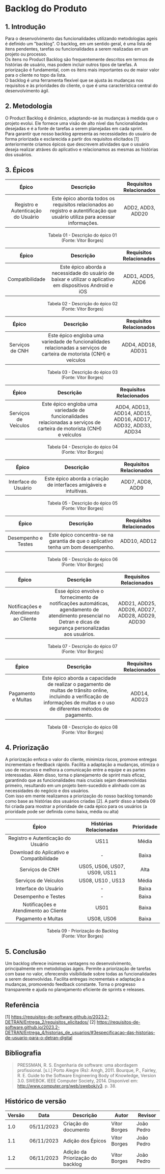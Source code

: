 # Backlog do Produto

## 1. Introdução
Para o desenvolvimento das funcionalidades utilizando metodologias ageis é definido um "backlog". O backlog, em um sentido geral, é uma lista de itens pendentes, tarefas ou funcionalidades a serem realizadas em um projeto ou processo.<br>
Os itens no Product Backlog são frequentemente descritos em termos de histórias de usuário, mas podem incluir outros tipos de tarefas. A priorização é fundamental, com os itens mais importantes ou de maior valor para o cliente no topo da lista.<br>
O backlog é uma ferramenta flexível que se ajusta às mudanças nos requisitos e às prioridades do cliente, o que é uma característica central do desenvolvimento ágil.

## 2. Metodologia
O Product Backlog é dinâmico, adaptando-se às mudanças à medida que o projeto evolui. Ele fornece uma visão de alto nível das funcionalidades desejadas e é a fonte de tarefas a serem planejadas em cada sprint.<br>
Para garantir que nosso backlog apresenta as necessidades do usuário de forma priorizada e esclarecida a partir dos requisitos elicitados [1] anteriormente criamos épicos que descrevem atividades que o usuário deseja realizar atráves do aplicativo e relacionamos as mesmas as histórias dos usuários.

## 3. Épicos

| Épico | Descrição | Requisitos Relacionados |
|:-----:|:---------:|:-----------------------:|
| Registro e Autenticação do Usuário | Este épico aborda todos os requisitos relacionados ao registro e autentificação que usuário utiliza para acessar informações. | ADD2, ADD3, ADD20 |

<p align="center">
Tabela 01 - Descrição do épico 01<br>
(Fonte: Vitor Borges)
</p>

| Épico | Descrição | Requisitos Relacionados |
|:-----:|:---------:|:-----------------------:|
| Compatibilidade | Este épico aborda a necessidade do usuário de baixar e utilizar o aplicativo em dispositivos Android e iOS| ADD1, ADD5, ADD6 |

<p align="center">
Tabela 02 - Descrição do épico 02<br>
(Fonte: Vitor Borges)
</p>

| Épico | Descrição | Requisitos Relacionados |
|:-----:|:---------:|:-----------------------:|
| Serviços de CNH | Este épico engloba uma variedade de funcionalidades relacionadas a serviços de carteira de motorista (CNH) e veículos | ADD4, ADD18, ADD31|

<p align="center">
Tabela 03 - Descrição do épico 03<br>
(Fonte: Vitor Borges)
</p>

| Épico | Descrição | Requisitos Relacionados |
|:-----:|:---------:|:-----------------------:|
| Serviços de Veículos | Este épico engloba uma variedade de funcionalidades relacionadas a serviços de carteira de motorista (CNH) e veículos | ADD4, ADD13, ADD14, ADD15, ADD16, ADD17, ADD32, ADD33, ADD34 |

<p align="center">
Tabela 04 - Descrição do épico 04<br>
(Fonte: Vitor Borges)
</p>

| Épico | Descrição | Requisitos Relacionados |
|:-----:|:---------:|:-----------------------:|
| Interface do Usuário | Este épico aborda a criação de interfaces amigáveis e intuitivas. | ADD7, ADD8, ADD9 |

<p align="center">
Tabela 05 - Descrição do épico 05<br>
(Fonte: Vitor Borges)
</p>

| Épico | Descrição | Requisitos Relacionados |
|:-----:|:---------:|:-----------------------:|
| Desempenho e Testes | Este épico concentra-se na garantia de que o aplicativo tenha um bom desempenho. |  ADD10, ADD12 |

<p align="center">
Tabela 06 - Descrição do épico 06<br>
(Fonte: Vitor Borges)
</p>

| Épico | Descrição | Requisitos Relacionados |
|:-----:|:---------:|:-----------------------:|
| Notificações e Atendimento ao Cliente | Esse épico envolve o fornecimento de notificações automáticas, agendamento de atendimento presencial no Detran e dicas de segurança personalizadas aos usuários. | ADD21, ADD25, ADD26, ADD27, ADD28, ADD29, ADD30 |

<p align="center">
Tabela 07 - Descrição do épico 07<br>
(Fonte: Vitor Borges)
</p>

| Épico | Descrição | Requisitos Relacionados |
|:-----:|:---------:|:-----------------------:|
| Pagamento e Multas | Este épico aborda a capacidade de realizar o pagamento de multas de trânsito online, incluindo a verificação de informações de multas e o uso de diferentes métodos de pagamento. | ADD14, ADD23 |

<p align="center">
Tabela 08 - Descrição do épico 08<br>
(Fonte: Vitor Borges)
</p>

## 4. Priorização
A priorização enfoca o valor do cliente, minimiza riscos, promove entregas incrementais e feedback rápido. Facilita a adaptação a mudanças, otimiza o uso de recursos e melhora a comunicação entre a equipe e as partes interessadas. Além disso, torna o planejamento de sprint mais eficaz, garantindo que as funcionalidades mais cruciais sejam desenvolvidas primeiro, resultando em um projeto bem-sucedido e alinhado com as necessidades do negócio e dos usuários.<br>
Com isso em mente realizamos a priorização do nosso backlog tomando como base as histórias dos usuários criadas [2]. A partir disso a tabela 09 foi criada para mostrar a prioridade de cada épico para os usuários (a prioridade pode ser definida como baixa, média ou alta)

| Épico | Histórias Relacionadas | Prioridade |
|:-----:|:----------------------:|:----------:|
| Registro e Autenticação do Usuário | US11 | Média |
| Download do Aplicativo e Compatibilidade | - | Baixa |
| Serviços de CNH | US05, US06, US07, US09, US11  | Alta |
| Serviços de Veículos | US08, US10 , US13 | Média |
| Interface do Usuário | - | Baixa |
| Desempenho e Testes | - | Baixa |
| Notificações e Atendimento ao Cliente | US01 | Baixa |
| Pagamento e Multas | US08, US06 | Baixa |

<p align="center">
Tabela 09 - Priorização do Backlog<br>
(Fonte: Vitor Borges)
</p>

## 5. Conclusão

Um backlog oferece inúmeras vantagens no desenvolvimento, principalmente em metodologias ágeis. Permite a priorização de tarefas com base no valor, oferecendo visibilidade sobre todas as funcionalidades a serem desenvolvidas. Facilita entregas incrementais e adaptação a mudanças, promovendo feedback constante. Torna o progresso transparente e ajuda no planejamento eficiente de sprints e releases.

## Referência
[1] https://requisitos-de-software.github.io/2023.2-DETRAN/Entrega_2/requisitos_elicitados/
[2] https://requisitos-de-software.github.io/2023.2-DETRAN/Entrega_4/historias_de_usuarios/#3especificacao-das-historias-de-usuario-para-o-detran-digital

## Bibliografia
> PRESSMAN, R. S. Engenharia de software: uma abordagem profissional. [s.l.] Porto Alegre (Rs): Amgh, 2011.
> Bourque, P., Fairley, R. E. Guide to the Software Engineering Body of Knowledge, Version 3.0. SWEBOK. IEEE Computer Society, 2014. Disponível em: http://www.computer.org/web/swebok/v3. p. 38.

## Histórico de versão

| Versão | Data       | Descrição            | Autor              | Revisor             |
| ------ | ---------- | -------------------- | ------------------ | ------------------- |
| 1.0 | 05/11/2023 | Criação do documento | Vitor Borges | João Pedro |
| 1.1 | 06/11/2023 | Adição dos Épicos | Vitor Borges | João Pedro |
| 1.2 | 06/11/2023 | Adição da Priorização do backlog | Vitor Borges | João Pedro |
